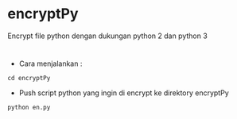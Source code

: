 # encryptPy
Encrypt file python dengan dukungan python 2 dan python 3
#
* Cara menjalankan :
```
cd encryptPy
```
* Push script python yang ingin di encrypt ke direktory encryptPy
```
python en.py
```
